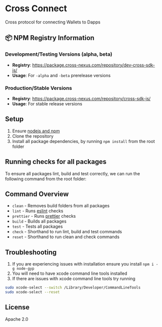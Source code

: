 # Cross Connect

Cross protocol for connecting Wallets to Dapps

## 📦 NPM Registry Information

### Development/Testing Versions (alpha, beta)
- **Registry**: https://package.cross-nexus.com/repository/dev-cross-sdk-js/
- **Usage**: For `-alpha` and `-beta` prerelease versions

### Production/Stable Versions
- **Registry**: https://package.cross-nexus.com/repository/cross-sdk-js/
- **Usage**: For stable release versions

## Setup

1. Ensure [nodejs and npm](https://nodejs.org/en/)
2. Clone the repository
3. Install all package dependencies, by running `npm install` from the root folder

## Running checks for all packages

To ensure all packages lint, build and test correctly, we can run the following command from the root folder:

## Command Overview

- `clean` - Removes build folders from all packages
- `lint` - Runs [eslint](https://eslint.org/) checks
- `prettier` - Runs [prettier](https://prettier.io/) checks
- `build` - Builds all packages
- `test` - Tests all packages
- `check` - Shorthand to run lint, build and test commands
- `reset` - Shorthand to run clean and check commands

## Troubleshooting

1. If you are experiencing issues with installation ensure you install `npm i -g node-gyp`
2. You will need to have xcode command line tools installed
3. If there are issues with xcode command line tools try running

```zsh
sudo xcode-select --switch /Library/Developer/CommandLineTools
sudo xcode-select --reset
```

## License

Apache 2.0
